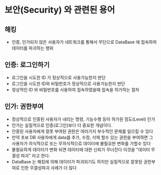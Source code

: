 # 보안(Security) 와 관련된 용어

## 해킹

- 인증, 인가되지 않은 사용자가 네트워크를 통해서 무단으로 DataBase 에 접속하여 데이터를 파괴하는 행위

## 인증: 로그인하기

- 로그인을 시도한 ID 가 정상적으로 사용가능한지 판단
- 로그인을 시도한 ID와 비밀번호가 정상적으로 사용가능한지 판단
- 정상적인 ID 와 비밀번호를 사용하여 접속하였을때 접속을 허가하는 절차

## 인가: 권한부여

- 정상적으로 인증된 사용자가 내리는 명령, 기능수행 등이 허가된 정도(Level) 인가
- 인가는 실질적으로 인증(로그인)보다 더 중요한 개념이다.
- 인증된 사용자에게 잘못 부여된 권한은 여러가지 부수적인 문제를 일으킬 수 있다
- 만약 초보 DB 사용자에게 data를 추가, 수정, 삭제 할수 있는 권한을 부여하면 그 사용자가 의식적으로 또는 무의식적으로 데이터에 불필요한 변화를 가할수 있다
- 불필요하게 데이터가 변화 되면 데이터에 대한 신뢰가 무너진다 이것을 "데이터 무결성 파괴" 라고 한다.
- DataBase 는 해킹에 의해 데이터가 파괴되기도 하지만 실질적으로 잘못된 권한부여로 인한 무결성파괴 사례가 더 많다
